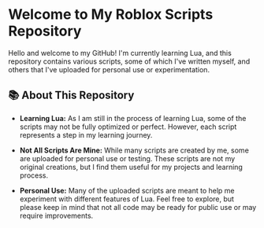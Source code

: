 # Welcome to My Roblox Scripts Repository

Hello and welcome to my GitHub! I'm currently learning Lua, and this repository contains various scripts, some of which I've written myself, and others that I've uploaded for personal use or experimentation.

## 📚 About This Repository

- **Learning Lua:** As I am still in the process of learning Lua, some of the scripts may not be fully optimized or perfect. However, each script represents a step in my learning journey.
  
- **Not All Scripts Are Mine:** While many scripts are created by me, some are uploaded for personal use or testing. These scripts are not my original creations, but I find them useful for my projects and learning process.

- **Personal Use:** Many of the uploaded scripts are meant to help me experiment with different features of Lua. Feel free to explore, but please keep in mind that not all code may be ready for public use or may require improvements.
